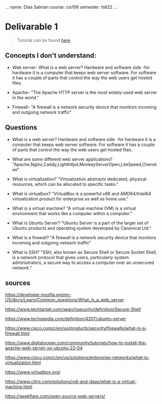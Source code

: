 ...
name: Diaa Salman
course: cis106
semester: fall22
...

# Delivarable 1

> Tutorial can be found [here](https://www.digitalocean.com/community/tutorials/how-to-install-the-apache-web-server-on-ubuntu-22-04)

## Concepts I don't understand:

* Web server- What is a web server? Hardware and software side -for hardware it is a computer that keeps web server software. For software it has a couple of parts that control the way the web users get hosted files.

* Apache- "The Apache HTTP server is the most widely-used web server in the world."

* Firewall- "A firewall is a network security device that monitors incoming and outgoing network traffic"

## Questions

* What is a web server? Hardware and software side -for hardware it is a computer that keeps web server software. For software it has a couple of parts that control the way the web users get hosted files.
  
* What are some different web server applications? "Apache,Nginx,Caddy,Lighthttpd,MonkeyServerOpen,LiteSpeed,Cherokee"

* What is virtualization? "Virtualization abstracts dedicated, physical resources, which can be allocated to specific tasks."

* What is virtualbox? "VirtualBox is a powerful x86 and AMD64/Intel64 virtualization product for enterprise as well as home use."

* What is a virtual machine? "A virtual machine (VM) is a virtual environment that works like a computer within a computer."
  
* What is Ubuntu Server? "Ubuntu Server is a part of the larger set of Ubuntu products and operating system developed by Canonical Ltd."

* What is a firewall? "A firewall is a network security device that monitors incoming and outgoing network traffic"

* What is SSH? "SSH, also known as Secure Shell or Secure Socket Shell, is a network protocol that gives users, particularly system administrators, a secure way to access a computer over an unsecured network."

## sources 

https://developer.mozilla.org/en-US/docs/Learn/Common_questions/What_is_a_web_server

https://www.techtarget.com/searchsecurity/definition/Secure-Shell

https://www.techopedia.com/definition/4207/ubuntu-server

https://www.cisco.com/c/en/us/products/security/firewalls/what-is-a-firewall.html

https://www.digitalocean.com/community/tutorials/how-to-install-the-apache-web-server-on-ubuntu-22-04

https://www.cisco.com/c/en/us/solutions/enterprise-networks/what-is-virtualization.html

https://www.virtualbox.org/

https://www.citrix.com/solutions/vdi-and-daas/what-is-a-virtual-machine.html

https://geekflare.com/open-source-web-servers/

